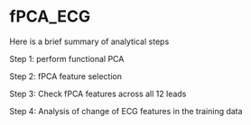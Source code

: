 # fPCA_ECG

Here is a brief summary of analytical steps

Step 1: perform functional PCA

Step 2: fPCA feature selection 

Step 3: Check fPCA features across all 12 leads

Step 4: Analysis of change of ECG features in the training data
